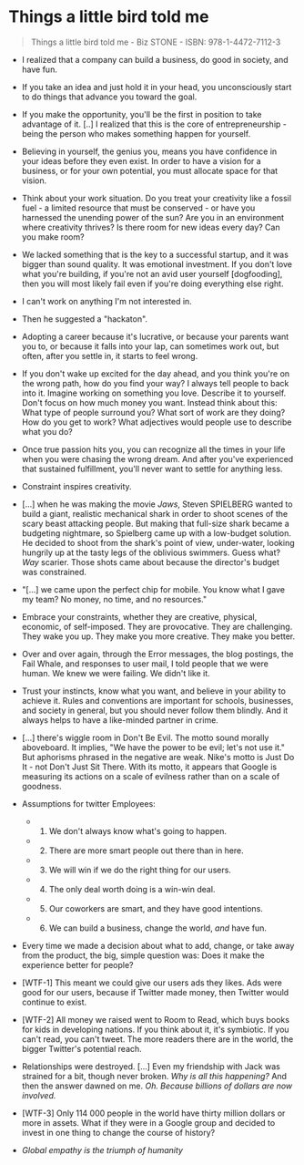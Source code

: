 # Things a little bird told me

> Things a little bird told me - Biz STONE - ISBN: 978-1-4472-7112-3

- I realized that a company can build a business, do good in society, and have fun.

- If you take an idea and just hold it in your head, you unconsciously start to do things that advance you toward the goal.

- If you make the opportunity, you'll be the first in position to take advantage of it. [..] I realized that this is the core of entrepreneurship - being the person who makes something happen for yourself.

- Believing in yourself, the genius you, means you have confidence in your ideas before they even exist. In order to have a vision for a business, or for your own potential, you must allocate space for that vision.

- Think about your work situation. Do you treat your creativity like a fossil fuel - a limited resource that must be conserved - or have you harnessed the unending power of the sun? Are you in an environment where creativity thrives? Is there room for new ideas every day? Can you make room?

- We lacked something that is the key to a successful startup, and it was bigger than sound quality. It was emotional investment. If you don't love what you're building, if you're not an avid user yourself [dogfooding], then you will most likely fail even if you're doing everything else right.

- I can't work on anything I'm not interested in.

- Then he suggested a "hackaton".

- Adopting a career because it's lucrative, or because your parents want you to, or because it falls into your lap, can sometimes work out, but often, after you settle in, it starts to feel wrong.

- If you don't wake up excited for the day ahead, and you think you're on the wrong path, how do you find your way? I always tell people to back into it. Imagine working on something you love. Describe it to yourself. Don't focus on how much money you want. Instead think about this: What type of people surround you? What sort of work are they doing? How do you get to work? What adjectives would people use to describe what you do?

- Once true passion hits you, you can recognize all the times in your life when you were chasing the wrong dream. And after you've experienced that sustained fulfillment, you'll never want to settle for anything less.

- Constraint inspires creativity.

- [...] when he was making the movie _Jaws_, Steven SPIELBERG wanted to build a giant, realistic mechanical shark in order to shoot scenes of the scary beast attacking people. But making that full-size shark became a budgeting nightmare, so Spielberg came up with a low-budget solution. He decided to shoot from the shark's point of view, under-water, looking hungrily up at the tasty legs of the oblivious swimmers. Guess what? _Way_ scarier. Those shots came about because the director's budget was constrained.

- "[...] we came upon the perfect chip for mobile. You know what I gave my team? No money, no time, and no resources."

- Embrace your constraints, whether they are creative, physical, economic, of self-imposed. They are provocative. They are challenging. They wake you up. They make you more creative. They make you better.

- Over and over again, through the Error messages, the blog postings, the Fail Whale, and responses to user mail, I told people that we were human. We knew we were failing. We didn't like it.

- Trust your instincts, know what you want, and believe in your ability to achieve it. Rules and conventions are important for schools, businesses, and society in general, but you should never follow them blindly. And it always helps to have a like-minded partner in crime.

- [...] there's wiggle room in Don't Be Evil. The motto sound morally aboveboard. It implies, "We have the power to be evil; let's not use it." But aphorisms phrased in the negative are weak. Nike's motto is Just Do It - not Don't Just Sit There. With its motto, it appears that Google is measuring its actions on a scale of evilness rather than on a scale of goodness.

- Assumptions for twitter Employees:
    - 1. We don't always know what's going to happen.
    - 2. There are more smart people out there than in here.
    - 3. We will win if we do the right thing for our users.
    - 4. The only deal worth doing is a win-win deal.
    - 5. Our coworkers are smart, and they have good intentions.
    - 6. We can build a business, change the world, _and_ have fun.

- Every time we made a decision about what to add, change, or take away from the product, the big, simple question was: Does it make the experience better for people?

- [WTF-1] This meant we could give our users ads they likes. Ads were good for our users, because if Twitter made money, then Twitter would continue to exist.

- [WTF-2] All money we raised went to Room to Read, which buys books for kids in developing nations. If you think about it, it's symbiotic. If you can't read, you can't tweet. The more readers there are in the world, the bigger Twitter's potential reach.

- Relationships were destroyed. [...] Even my friendship with Jack was strained for a bit, though never broken. _Why is all this happening?_ And then the answer dawned on me. *Oh. Because billions of dollars are now involved.*

- [WTF-3] Only 114 000 people in the world have thirty million dollars or more in assets. What if they were in a Google group and decided to invest in one thing to change the course of history?

- _Global empathy is the triumph of humanity_

